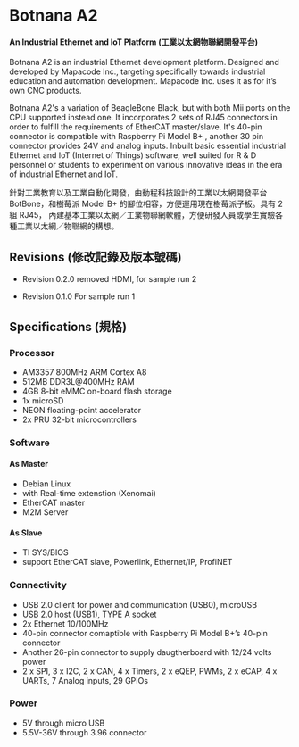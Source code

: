 # Botnana A2

#### An Industrial Ethernet and IoT Platform (工業以太網物聯網開發平台)

Botnana A2 is an industrial Ethernet development platform. Designed and developed by Mapacode Inc., targeting specifically towards industrial education and automation development. Mapacode Inc. uses it as for it’s own CNC products.

Botnana A2's a variation of BeagleBone Black, but with both Mii ports on the CPU supported instead one. It incorporates 2 sets of RJ45 connectors in order to fulfill the requirements of EtherCAT master/slave. It's 40-pin connector is compatible with Raspberry Pi Model B+ , another 30 pin connector provides 24V and analog inputs. Inbuilt basic essential industrial Ethernet and IoT (Internet of Things) software, well suited for R & D personnel or students to experiment on various innovative ideas in the era of industrial Ethernet and IoT.

針對工業教育以及工業自動化開發，由動程科技設計的工業以太網開發平台 BotBone，和樹莓派 Model B+ 的腳位相容，方便運用現在樹莓派子板。具有 2 組 RJ45， 內建基本工業以太網／工業物聯網軟體，方便研發人員或學生實驗各種工業以太網／物聯網的構想。

## Revisions (修改記錄及版本號碼)
* Revision 0.2.0
removed HDMI, for sample run 2

* Revision 0.1.0
    For sample run 1

## Specifications (規格)
### Processor
* AM3357 800MHz ARM Cortex A8
* 512MB DDR3L@400MHz RAM
* 4GB 8-bit eMMC on-board flash storage
* 1x microSD
* NEON floating-point accelerator
* 2x PRU 32-bit microcontrollers

### Software

#### As Master
* Debian Linux
* with Real-time extenstion (Xenomai)
* EtherCAT master
* M2M Server

#### As Slave
* TI SYS/BIOS
* support EtherCAT slave, Powerlink, Ethernet/IP, ProfiNET

### Connectivity
* USB 2.0 client for power and communication (USB0), microUSB
* USB 2.0 host (USB1), TYPE A socket
* 2x Ethernet 10/100MHz
* 40-pin connector comaptible with Raspberry Pi Model B+’s 40-pin connector
* Another 26-pin connector to supply daugtherboard with 12/24 volts power
* 2 x SPI, 3 x I2C, 2 x CAN, 4 x Timers, 2 x eQEP, PWMs, 2 x eCAP, 4 x UARTs, 7 Analog inputs, 29 GPIOs

### Power
* 5V through micro USB
* 5.5V-36V through 3.96 connector
